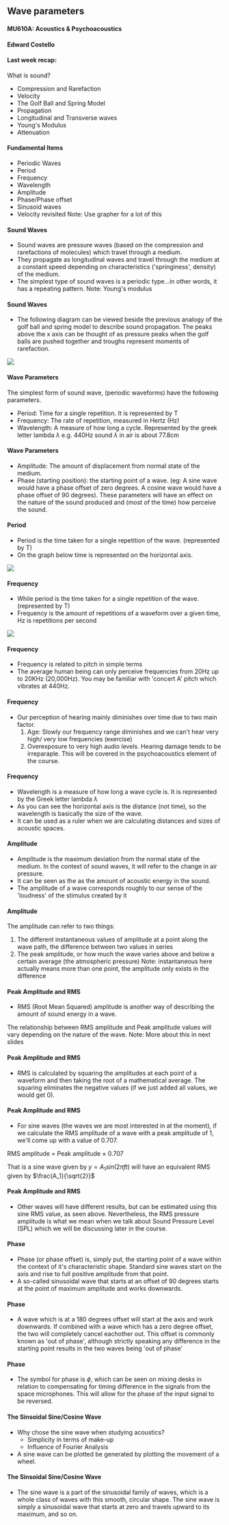 ## Wave parameters
#### MU610A: Acoustics & Psychoacoustics
#### Edward Costello



#### Last week recap:

What is sound?

- Compression and Rarefaction
- Velocity
- The Golf Ball and Spring Model
- Propagation
- Longitudinal and Transverse waves
- Young's Modulus
- Attenuation




#### Fundamental Items

- Periodic Waves
- Period
- Frequency
- Wavelength
- Amplitude
- Phase/Phase offset
- Sinusoid waves
- Velocity revisited
Note:
Use grapher for a lot of this




#### Sound Waves

- Sound waves are pressure waves (based on the compression and rarefactions of molecules) which travel through a medium.
- They propagate as longitudinal waves and travel through the medium at a constant speed depending on characteristics ('springiness', density) of the medium.
- The simplest type of sound waves is a periodic type...in other words, it has a repeating pattern.
Note:
Young's modulus




#### Sound Waves

- The following diagram can be viewed beside the previous analogy of the golf ball and spring model to describe sound propagation. The peaks above the x axis can be thought of as pressure peaks when the golf balls are pushed together and troughs represent moments of rarefaction.



<img src="./images/wave.gif"></img>



#### Wave Parameters

The simplest form of sound wave, (periodic waveforms) have the following parameters.

- Period: Time for a single repetition. It is represented by T
- Frequency:  The rate of repetition, measured in Hertz (Hz)
- Wavelength: A measure of how long a cycle. Represented by the greek letter lambda $\lambda$ e.g. 440Hz sound $\lambda$ in air is about 77.8cm



#### Wave Parameters

- Amplitude: The amount of displacement from normal state of the medium.
- Phase (starting position): the starting point of a wave. (eg: A sine wave would have a phase offset of zero degrees. A cosine wave would have a phase offset of 90 degrees).  These parameters will have an effect on the nature of the sound produced and (most of the time) how perceive the sound.



#### Period

- Period is the time taken for a single repetition of the wave. (represented by T) 
- On the graph below time is represented on the horizontal axis.

<img src="./images/period.gif"></img>



#### Frequency

- While period is the time taken for a single repetition of the wave. (represented by T) 
- Frequency is the amount of repetitions of a waveform over a given time, Hz is repetitions per second

<div style="background-color=white;">
<img src="./images/frequency.gif"></img></div>



#### Frequency

- Frequency is related to pitch in simple terms
- The average human being can only perceive frequencies from 20Hz up to 20KHz (20,000Hz). You may be familiar with 'concert A' pitch which vibrates at 440Hz.



#### Frequency

- Our perception of hearing mainly diminishes over time due to two main factor.
    1. Age: Slowly our frequency range diminishes and we can't hear very high/ very low frequencies (exercise)
    2. Overexposure to very high audio levels. Hearing damage tends to be irreparaple. This will be covered in the psychoacoustics element of the course. 



#### Frequency

- Wavelength is a measure of how long a wave cycle is. It is represented by the Greek letter lambda $\lambda$
- As you can see the horizontal axis is the distance (not time), so the wavelength is basically the size of the wave.
- It can be used as a ruler when we are calculating distances and sizes of acoustic spaces.



#### Amplitude

- Amplitude is the maximum deviation from the normal state of the medium. In the context of sound waves, it will refer to the change in air pressure.
- It can be seen as the as the amount of acoustic energy in the sound.
- The amplitude of a wave corresponds roughly to our sense of the 'loudness' of the stimulus created by it



#### Amplitude
The amplitude can refer to two things:
1. The different instantaneous values of amplitude at a point along the wave path, the difference between two values in series
2. The peak amplitude, or how much the wave varies above and below a certain average (the atmospheric pressure)
Note:
instantaneous here actually means more than one point, the amplitude only exists in the difference


#### Peak Amplitude and RMS

- RMS (Root Mean Squared) amplitude is another way of describing the amount of sound energy in a wave.

The relationship between RMS amplitude and Peak amplitude values will vary depending on the nature of
the wave. 
Note:
More about this in next slides


#### Peak Amplitude and RMS

- RMS is calculated by squaring the amplitudes at each point of a waveform and then taking the root of a mathematical average. The squaring eliminates the negative values (if we just added all values, we would get 0).



#### Peak Amplitude and RMS

- For sine waves (the waves we are most interested in at the moment), if we calculate the RMS amplitude of a wave with a peak amplitude of 1, we'll come up with a value of 0.707.

RMS amplitude = Peak amplitude $\times$ 0.707 

That is a sine wave given by $y=A_1 sin(2\pi ft)$ will have an equivalent RMS given by $\frac{A_1}{\sqrt{2}}$



#### Peak Amplitude and RMS

- Other waves will have different results, but can be estimated using this sine RMS value, as seen above.
Nevertheless, the RMS pressure amplitude is what we mean when we talk about Sound Pressure Level
(SPL) which we will be discussing later in the course.



#### Phase

- Phase (or phase offset) is, simply put, the starting point of a wave within the context of it's characteristic shape. Standard sine waves start on the axis and rise to full positive amplitude from that point.
- A so-called sinusoidal wave that starts at an offset of 90 degrees starts at the point of maximum amplitude and works downwards.



#### Phase
- A wave which is at a 180 degrees offset will start at the axis and work downwards. If combined with a wave which has a zero degree offset, the two will completely cancel eachother out. This offset is commonly known as 'out of phase', although strictly speaking any difference in the starting point results in the two waves being 'out of phase'



#### Phase
- The symbol for phase is $\phi$, which can be seen on mixing desks in relation to compensating for timing difference in the signals from the space microphones. This will allow for the phase of the input signal to be reversed.



#### The Sinsoidal Sine/Cosine Wave

- Why chose the sine wave when studying acoustics?
    - Simplicity in terms of make-up
    - Influence of Fourier Analysis
- A sine wave can be plotted be generated by plotting the movement of a wheel.



#### The Sinsoidal Sine/Cosine Wave

- The sine wave is a part of the sinusoidal family of waves, which is a whole class of waves with this smooth, circular shape. The sine wave is simply a sinusoidal wave that starts at zero and travels upward to its maximum, and so on. 